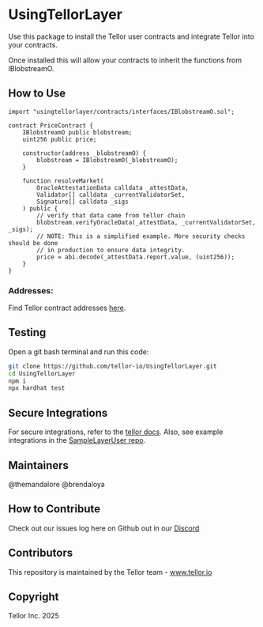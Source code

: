 # UsingTellorLayer

Use this package to install the Tellor user contracts and integrate Tellor into your contracts.

Once installed this will allow your contracts to inherit the functions from IBlobstreamO.

## How to Use

```solidity
import "usingtellorlayer/contracts/interfaces/IBlobstreamO.sol";

contract PriceContract {
    IBlobstreamO public blobstream;
    uint256 public price;

    constructor(address _blobstreamO) {
        blobstream = IBlobstreamO(_blobstreamO);
    }

    function resolveMarket(
        OracleAttestationData calldata _attestData,
        Validator[] calldata _currentValidatorSet,
        Signature[] calldata _sigs
    ) public {
        // verify that data came from tellor chain
        blobstream.verifyOracleData(_attestData, _currentValidatorSet, _sigs);
        // NOTE: This is a simplified example. More security checks should be done
        // in production to ensure data integrity.
        price = abi.decode(_attestData.report.value, (uint256));
    }
}
```

### Addresses:
Find Tellor contract addresses [here](https://docs.tellor.io/layer-docs/using-tellor-data/integrating-tellor-data#contract-addresses).

## Testing
Open a git bash terminal and run this code:

```bash
git clone https://github.com/tellor-io/UsingTellorLayer.git
cd UsingTellorLayer
npm i
npx hardhat test
```

## Secure Integrations

For secure integrations, refer to the [tellor docs](https://docs.tellor.io/layer-docs/using-tellor-data/integrating-tellor-data#contract-addresses). Also, see example integrations in the [SampleLayerUser repo](https://github.com/tellor-io/SampleLayerUser).

## Maintainers
@themandalore
@brendaloya

## How to Contribute
Check out our issues log here on Github out in our [Discord](https://discord.gg/teAMSZAfJZ)

## Contributors
This repository is maintained by the Tellor team - www.tellor.io

## Copyright
Tellor Inc. 2025